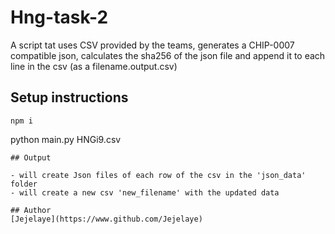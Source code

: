 # Hng-task-2

 A script tat uses CSV provided by the teams, generates a CHIP-0007 compatible json, calculates the sha256 of the json file and append it to each line in the csv (as a filename.output.csv)

## Setup instructions
```
npm i
```
python main.py HNGi9.csv
```
## Output

- will create Json files of each row of the csv in the 'json_data' folder
- will create a new csv 'new_filename' with the updated data

## Author
[Jejelaye](https://www.github.com/Jejelaye)
